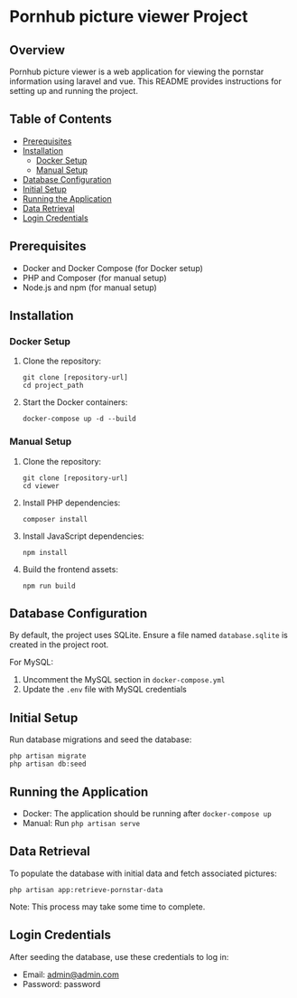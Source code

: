 # Pornhub picture viewer Project

## Overview
Pornhub picture viewer is a web application for viewing the pornstar information using laravel and vue.
This README provides instructions for setting up and running the project.

## Table of Contents
- [Prerequisites](#prerequisites)
- [Installation](#installation)
    - [Docker Setup](#docker-setup)
    - [Manual Setup](#manual-setup)
- [Database Configuration](#database-configuration)
- [Initial Setup](#initial-setup)
- [Running the Application](#running-the-application)
- [Data Retrieval](#data-retrieval)
- [Login Credentials](#login-credentials)

## Prerequisites
- Docker and Docker Compose (for Docker setup)
- PHP and Composer (for manual setup)
- Node.js and npm (for manual setup)

## Installation

### Docker Setup
1. Clone the repository:
   ```
   git clone [repository-url]
   cd project_path
   ```

2. Start the Docker containers:
   ```
   docker-compose up -d --build
   ```

### Manual Setup
1. Clone the repository:
   ```
   git clone [repository-url]
   cd viewer
   ```

2. Install PHP dependencies:
   ```
   composer install
   ```

3. Install JavaScript dependencies:
   ```
   npm install
   ```

4. Build the frontend assets:
   ```
   npm run build
   ```

## Database Configuration
By default, the project uses SQLite. Ensure a file named `database.sqlite` is created in the project root.

For MySQL:
1. Uncomment the MySQL section in `docker-compose.yml`
2. Update the `.env` file with MySQL credentials

## Initial Setup
Run database migrations and seed the database:
```
php artisan migrate
php artisan db:seed
```

## Running the Application
- Docker: The application should be running after `docker-compose up`
- Manual: Run `php artisan serve`

## Data Retrieval
To populate the database with initial data and fetch associated pictures:
```
php artisan app:retrieve-pornstar-data
```
Note: This process may take some time to complete.

## Login Credentials
After seeding the database, use these credentials to log in:
- Email: admin@admin.com
- Password: password
